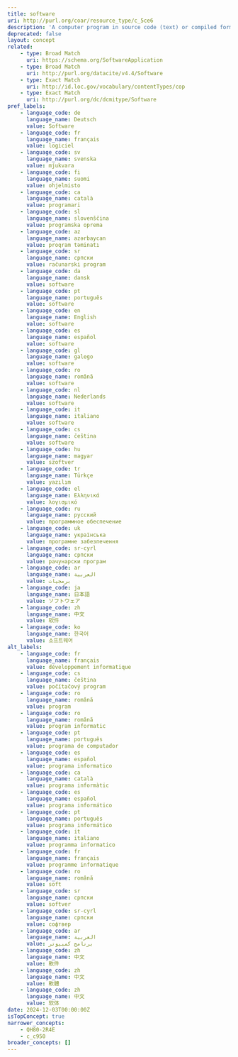 ```yaml
---
title: software
uri: http://purl.org/coar/resource_type/c_5ce6
description: 'A computer program in source code (text) or compiled form. [Source: http://purl.org/dc/dcmitype/Software]'
deprecated: false
layout: concept
related:
    - type: Broad Match
      uri: https://schema.org/SoftwareApplication
    - type: Broad Match
      uri: http://purl.org/datacite/v4.4/Software
    - type: Exact Match
      uri: http://id.loc.gov/vocabulary/contentTypes/cop
    - type: Exact Match
      uri: http://purl.org/dc/dcmitype/Software
pref_labels:
    - language_code: de
      language_name: Deutsch
      value: Software
    - language_code: fr
      language_name: français
      value: logiciel
    - language_code: sv
      language_name: svenska
      value: mjukvara
    - language_code: fi
      language_name: suomi
      value: ohjelmisto
    - language_code: ca
      language_name: català
      value: programari
    - language_code: sl
      language_name: slovenščina
      value: programska oprema
    - language_code: az
      language_name: azərbaycan
      value: proqram təminatı
    - language_code: sr
      language_name: српски
      value: računarski program
    - language_code: da
      language_name: dansk
      value: software
    - language_code: pt
      language_name: português
      value: software
    - language_code: en
      language_name: English
      value: software
    - language_code: es
      language_name: español
      value: software
    - language_code: gl
      language_name: galego
      value: software
    - language_code: ro
      language_name: română
      value: software
    - language_code: nl
      language_name: Nederlands
      value: software
    - language_code: it
      language_name: italiano
      value: software
    - language_code: cs
      language_name: čeština
      value: software
    - language_code: hu
      language_name: magyar
      value: szoftver
    - language_code: tr
      language_name: Türkçe
      value: yazılım
    - language_code: el
      language_name: Ελληνικά
      value: λογισμικό
    - language_code: ru
      language_name: русский
      value: программное обеспечение
    - language_code: uk
      language_name: українська
      value: програмне забезпечення
    - language_code: sr-cyrl
      language_name: српски
      value: рачунарски програм
    - language_code: ar
      language_name: العربية
      value: برمجيات
    - language_code: ja
      language_name: 日本語
      value: ソフトウェア
    - language_code: zh
      language_name: 中文
      value: 软件
    - language_code: ko
      language_name: 한국어
      value: 소프트웨어
alt_labels:
    - language_code: fr
      language_name: français
      value: développement informatique
    - language_code: cs
      language_name: čeština
      value: počítačový program
    - language_code: ro
      language_name: română
      value: program
    - language_code: ro
      language_name: română
      value: program informatic
    - language_code: pt
      language_name: português
      value: programa de computador
    - language_code: es
      language_name: español
      value: programa informatico
    - language_code: ca
      language_name: català
      value: programa informàtic
    - language_code: es
      language_name: español
      value: programa informático
    - language_code: pt
      language_name: português
      value: programa informático
    - language_code: it
      language_name: italiano
      value: programma informatico
    - language_code: fr
      language_name: français
      value: programme informatique
    - language_code: ro
      language_name: română
      value: soft
    - language_code: sr
      language_name: српски
      value: softver
    - language_code: sr-cyrl
      language_name: српски
      value: софтвер
    - language_code: ar
      language_name: العربية
      value: برنامج كمبيوتر
    - language_code: zh
      language_name: 中文
      value: 軟件
    - language_code: zh
      language_name: 中文
      value: 軟體
    - language_code: zh
      language_name: 中文
      value: 软体
date: 2024-12-03T00:00:00Z
isTopConcept: true
narrower_concepts:
    - QH80-2R4E
    - c_c950
broader_concepts: []
---
```


